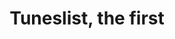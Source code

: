 ---
layout: post
title: Tuneslist, the first
id: 1
list_date: 'February 13th, 2015'
playlists:
 - name: Jefff
   url: 'http://open.spotify.com/user/jefffis/playlist/0JGJIKPhqNHxietupYrxS5'
   title: 'Past Wolf Parade: Spin-offs abound'
   img: 'http://cdn.stereogum.com/files/2008/04/wolf_parade-call_it_a_ritual.jpg'
   src: 'Spotify'
 - name: Joy Jama
   url: 'https://play.spotify.com/user/spotify/playlist/0eDq2STmk8tKcD7qWCwrze?play=true&utm_source=open.spotify.com&utm_medium=open'
   title: 'Evening Chill'
   src: 'Spotify'
 - name: Steve Elmer
   url: 'http://open.spotify.com/user/12175877261/playlist/4ALsuCHW3o4w4vcDw9GH0V'
   title: 'DC to LA in two bands'
   img: 'images/1/steve-elmer.jpg'
   src: 'Spotify'
 - name: Robert Manukyan
   url: 'http://www.rdio.com/people/RobertManukyan0130/playlists/12788485/RobMan_Tunes/'
   title: 'Robman Tunes'
   src: 'Rdio'
 - name: Namela Kim
   url: 'http://grooveshark.com/#!/playlist/Fashion/102956652'
   title: 'Fashion Playlist'
   src: 'Grooveshark'
 - name: Ryan Nance
   url: 'http://www.youtube.com/playlist?list=PLSit519x334iGSMmwU1dnWbu4uJr-83iR'
   title: 'The shuffle of aspen one morning'
   src: 'YouTube'
 - name: Victor Barrera
   url: 'http://www.youtube.com/playlist?list=PLP1NWMQKr5vtL-9CuP6dlYNW_uvWai8lv'
   title: 'It Ain&rsquo;t Kidz Bop Tho Vol. 1'
   img: 'images/1/victor-barrera.jpg'
   src: 'YouTube'
 - name: Monica Caprarella
   url: 'http://open.spotify.com/user/123664279/playlist/3xFQDRgH9oAaFEiXrQS8I5'
   title: 'Sampler'
   src: 'Spotify'
 - name: Phil Woods
   url: 'https://play.spotify.com/album/4cPNeJTCwhYoJJ8sfqLOCB'
   title: 'Typhoon - 13. Post Script'
   src: 'Spotify'
 - name: Kristin
   url: 'http://open.spotify.com/user/123990834/playlist/2jWRGj5fTDEk26iHzzgHeJ'
   title: 'Big Gigantic, Cherub - 19. The Night Is Young (feat. Cherub)'
   src: 'Spotify'
 - name: Marisa DeHoyos
   url: 'http://open.spotify.com/user/1247929713/playlist/1xVoEly5NJWUSXmyWxyRaY'
   title: 'Killer Top Secret Playlist'
   src: 'Spotify'
 - name: Eliza Shamshian
   url: ' http://open.spotify.com/user/elizainhollywood/playlist/1e4vIq87FSbMSBjFqeT5n6'
   title: 'Migos - 21. Versace'
   src: 'Spotify'
 - name: Justin Russikoff
   url: 'http://open.spotify.com/user/12642074/playlist/2nw9bnmAcErtvuFpWMyFSy'
   title: 'Lettuce - 200. Squadlive'
   src: 'Spotify'
---